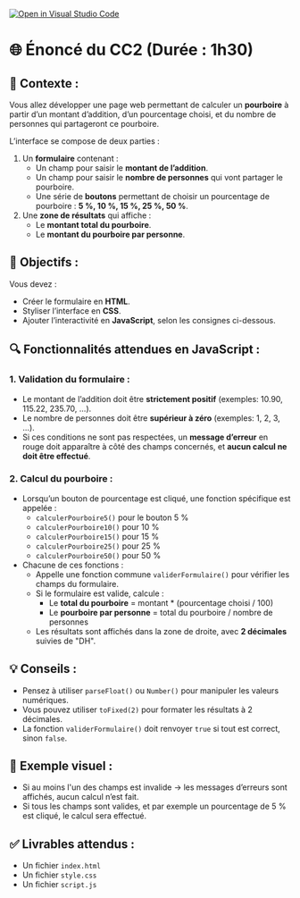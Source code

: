 [![Open in Visual Studio Code](https://classroom.github.com/assets/open-in-vscode-2e0aaae1b6195c2367325f4f02e2d04e9abb55f0b24a779b69b11b9e10269abc.svg)](https://classroom.github.com/online_ide?assignment_repo_id=19230461&assignment_repo_type=AssignmentRepo)
# 🌐 Énoncé du CC2 (Durée : 1h30)

## 🔧 Contexte :
Vous allez développer une page web permettant de calculer un **pourboire** à partir d’un montant d’addition, d’un pourcentage choisi, et du nombre de personnes qui partageront ce pourboire.

L’interface se compose de deux parties :
1. Un **formulaire** contenant :
   - Un champ pour saisir le **montant de l’addition**.
   - Un champ pour saisir le **nombre de personnes** qui vont partager le pourboire.
   - Une série de **boutons** permettant de choisir un pourcentage de pourboire : **5 %, 10 %, 15 %, 25 %, 50 %**.
2. Une **zone de résultats** qui affiche :
   - Le **montant total du pourboire**.
   - Le **montant du pourboire par personne**.

## 🎯 Objectifs :
Vous devez :
- Créer le formulaire en **HTML**.
- Styliser l’interface en **CSS**.
- Ajouter l’interactivité en **JavaScript**, selon les consignes ci-dessous.

## 🔍 Fonctionnalités attendues en JavaScript :

### 1. Validation du formulaire :
- Le montant de l’addition doit être **strictement positif** (exemples: 10.90, 115.22, 235.70, ...).
- Le nombre de personnes doit être **supérieur à zéro** (exemples: 1, 2, 3, ...).
- Si ces conditions ne sont pas respectées, un **message d’erreur** en rouge doit apparaître à côté des champs concernés, et **aucun calcul ne doit être effectué**.

### 2. Calcul du pourboire :
- Lorsqu’un bouton de pourcentage est cliqué, une fonction spécifique est appelée :
  - `calculerPourboire5()` pour le bouton 5 %
  - `calculerPourboire10()` pour 10 %
  - `calculerPourboire15()` pour 15 %
  - `calculerPourboire25()` pour 25 %
  - `calculerPourboire50()` pour 50 %
- Chacune de ces fonctions :
  - Appelle une fonction commune `validerFormulaire()` pour vérifier les champs du formulaire.
  - Si le formulaire est valide, calcule :
    - Le **total du pourboire** = montant * (pourcentage choisi / 100)
    - Le **pourboire par personne** = total du pourboire / nombre de personnes
  - Les résultats sont affichés dans la zone de droite, avec **2 décimales** suivies de "DH".

## 💡 Conseils :
- Pensez à utiliser `parseFloat()` ou `Number()` pour manipuler les valeurs numériques.
- Vous pouvez utiliser `toFixed(2)` pour formater les résultats à 2 décimales.
- La fonction `validerFormulaire()` doit renvoyer `true` si tout est correct, sinon `false`.

## 📸 Exemple visuel :
- Si au moins l'un des champs est invalide → les messages d’erreurs sont affichés, aucun calcul n’est fait.
- Si tous les champs sont valides, et par exemple un pourcentage de 5 % est cliqué, le calcul sera effectué.

## ✅ Livrables attendus :
- Un fichier `index.html`
- Un fichier `style.css`
- Un fichier `script.js`
